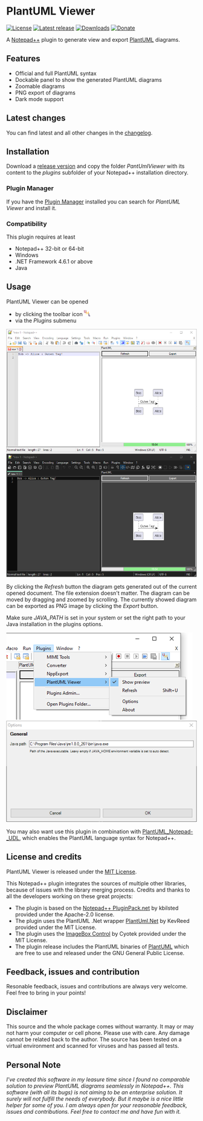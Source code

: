 # PlantUML Viewer
[![License](https://img.shields.io/github/license/Fruchtzwerg94/PlantUmlViewer.svg)](https://github.com/nea/MarkdownViewerPlusPlus/blob/master/LICENSE.md)
[![Latest release](https://img.shields.io/github/v/tag/Fruchtzwerg94/PlantUmlViewer?color=green)](https://github.com/Fruchtzwerg94/PlantUmlViewer/releases)
[![Downloads](https://img.shields.io/github/downloads/Fruchtzwerg94/PlantUmlViewer/total)](https://tooomm.github.io/github-release-stats/?username=Fruchtzwerg94&repository=PlantUmlViewer)
[![Donate](https://img.shields.io/badge/Donate-PayPal-green.svg)](https://www.paypal.me/insanitydesign)

A [Notepad++](https://notepad-plus-plus.org/) plugin to generate view and export [PlantUML](https://plantuml.com/) diagrams.

## Features
* Official and full PlantUML syntax
* Dockable panel to show the generated PlantUML diagrams
* Zoomable diagrams
* PNG export of diagrams
* Dark mode support

## Latest changes
You can find latest and all other changes in the [changelog](CHANGELOG.md).

## Installation
Download a [release version](https://github.com/Fruchtzwerg94/PlantUmlViewer/releases) and copy the folder *PantUmlViewer* with its content to the *plugins* subfolder of your Notepad++ installation directory.

### Plugin Manager
If you have the [Plugin Manager](https://github.com/bruderstein/nppPluginManager) installed you can search for *PlantUML Viewer* and install it.

### Compatibility
This plugin requires at least
* Notepad++ 32-bit or 64-bit
* Windows
* .NET Framework 4.6.1 or above
* Java

## Usage
PlantUML Viewer can be opened
* by clicking the toolbar icon ![UML icon](PlantUmlViewer/PlantUmlViewer/Resources/Icon.png)
* via the *Plugins* submenu

![PlantUML Viewer](doc/PlantUmlViewer.png)
![PlantUML Viewer](doc/PlantUmlViewerDark.png)

By clicking the *Refresh* button the diagram gets generated out of the current opened document. The file extension doesn't matter. The diagram can be moved by dragging and zoomed by scrolling. The currently showed diagram can be exported as PNG image by clicking the *Export* button.

Make sure *JAVA_PATH* is set in your system or set the right path to your Java installation in the plugins options.

![PlantUML Viewer](doc/Menu.png)
![PlantUML Viewer](doc/Options.png)

You may also want use this plugin in combination with [PlantUML_Notepad-_UDL](https://github.com/brianmaher84/PlantUML_Notepad-_UDL), which enables the PlantUML language syntax for Notepad++.

## License and credits
PlantUML Viewer is released under the [MIT License](LICENSE.md).

This Notepad++ plugin integrates the sources of multiple other libraries, because of issues with the library merging process. Credits and thanks to all the developers working on these great projects:
* The plugin is based on the [Notepad++ PluginPack.net](https://github.com/kbilsted/NotepadPlusPlusPluginPack.Net) by kbilsted provided under the Apache-2.0 license.
* The plugin uses the PlantUML .Net wrapper [PlantUml.Net](https://github.com/KevReed/PlantUml.Net) by KevReed provided under the MIT License.
* The plugin uses the [ImageBox Control](https://github.com/cyotek/Cyotek.Windows.Forms.ImageBox) by Cyotek provided under the MIT License.
* The plugin release includes the PlantUML binaries of [PlantUML](https://plantuml.com/) which are free to use and released under the GNU General Public License.

## Feedback, issues and contribution
Resonable feedback, issues and contributions are always very welcome. Feel free to bring in your points!

## Disclaimer
This source and the whole package comes without warranty. It may or may not harm your computer or cell phone. Please use with care. Any damage cannot be related back to the author. The source has been tested on a virtual environment and scanned for viruses and has passed all tests.

## Personal Note
*I've created this software in my leasure time since I found no comparable solution to preview PlantUML diagrams seamlessly in Notepad++. This software (with all its bugs) is not aiming to be an enterprise solution. It surely will not fulfill the needs of everybody. But it maybe is a nice little helper for some of you. I am always open for your reasonable feedback, issues and contributions. Feel free to contact me and have fun with it.*
